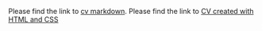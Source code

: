 Please find the link to [cv markdown](https://hannakozak.github.io/rsschool-cv/cv).
Please find the link to [ CV created with HTML and CSS](https://hannakozak.github.io/rsschool-cv/)
